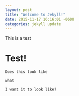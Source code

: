 ```yaml
---
layout: post
title: "Welcome to Jekyll!"
date: 2015-11-17 16:16:01 -0600
categories: jekyll update
---
```

This is a test

# Test!

```
Does this look like 

what

I want it to look like?
````
